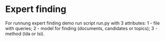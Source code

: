 Expert finding
==

For runnung expert finding demo run script run.py with 3 attributes:
1 - file with queries;
2 - model for finding (documents, candidates or topics);
3 - method (lda or lsi).
